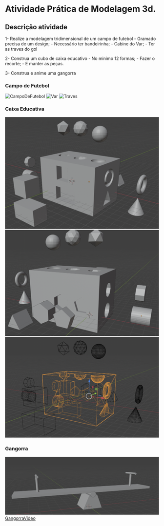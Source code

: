 # Atividade Prática de Modelagem 3d.

## Descrição atividade
1- Realize a modelagem tridimensional de um campo de futebol
	- Gramado precisa de um design;
	- Necessário ter bandeirinha;
	- Cabine do Var;
	- Ter as traves do gol

2- Construa um cubo de caixa educativo
	- No minimo 12 formas;
	- Fazer o recorte;
	- E manter as peças.

3- Construa e anime uma gangorra

### Campo de Futebol
![CampoDeFutebol](/imgs/Campo/CampoDeFutebol.png)
![Var](/imgs/Campo/Var.png)
![Traves](/imgs/Campo/Traves.png)<br>

### Caixa Educativa
![CaixaEducativa](imgs/CaixaEducativa/CaixaEducativa.png)
![RestanteDeObjetos](imgs/CaixaEducativa/restante.png)
![CaixaEducativaSóRecorte](imgs/CaixaEducativa/CaixaEducativaSCor.png)<br>

### Gangorra
![Gangorra](imgs/Gangorra/Gangorra.png)
[GangorraVideo](imgs/Gangorra/GangorraVídeo.mp4)